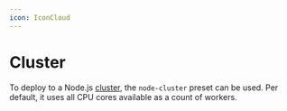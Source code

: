 ```yaml
---
icon: IconCloud
---
```


# Cluster

To deploy to a Node.js [cluster](https://nodejs.org/dist/latest-v18.x/docs/api/cluster.html), the `node-cluster` preset can be used. Per default, it uses all CPU cores available as a count of workers.
